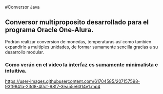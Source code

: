#Conversor Java

## Conversor multiproposito desarrollado para el programa Oracle One-Alura.

Podrán realizar conversion de monedas, temperaturas así como tambien expandirlo a multiples unidades, de formar sumamente sencilla gracias a su desarrollo modular.

### Como verán en el video la interfaz es sumamente minimalista e intuitiva.









https://user-images.githubusercontent.com/61704585/207157598-93f9841a-23d8-40cf-98f7-3ea55e6314e1.mp4

